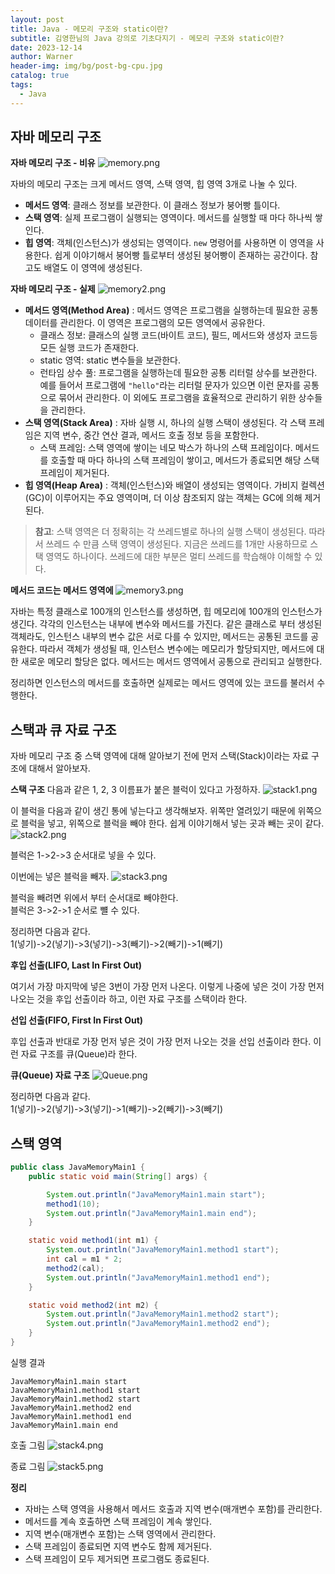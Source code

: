 ```yaml
---
layout: post
title: Java - 메모리 구조와 static이란?
subtitle: 김영한님의 Java 강의로 기초다지기 - 메모리 구조와 static이란?
date: 2023-12-14
author: Warner
header-img: img/bg/post-bg-cpu.jpg
catalog: true
tags:
  - Java
---
```


## 자바 메모리 구조

**자바 메모리 구조 - 비유**
![memory.png](/img/post/2023-12-14/memory.png)

자바의 메모리 구조는 크게 메서드 영역, 스택 영역, 힙 영역 3개로 나눌 수 있다.

- **메서드 영역**: 클래스 정보를 보관한다. 이 클래스 정보가 붕어빵 틀이다.
- **스택 영역**: 실제 프로그램이 실행되는 영역이다. 메서드를 실행할 때 마다 하나씩 쌓인다.
- **힙 영역**: 객체(인스턴스)가 생성되는 영역이다. `new` 명령어를 사용하면 이 영역을 사용한다. 쉽게 이야기해서 붕어빵 틀로부터 생성된 붕어빵이 존재하는 공간이다. 참고도 배열도 이 영역에 생성된다.

**자바 메모리 구조 - 실제**
![memory2.png](/img/post/2023-12-14/memory2.png)

- **메서드 영역(Method Area)** : 메서드 영역은 프로그램을 실행하는데 필요한 공통 데이터를 관리한다. 이 영역은 프로그램의 모든 영역에서 공유한다.
    - 클래스 정보: 클래스의 실행 코드(바이트 코드), 필드, 메서드와 생성자 코드등 모든 실행 코드가 존재한다.
    - static 영역: static 변수들을 보관한다.
    - 런타임 상수 풀: 프로그램을 실행하는데 필요한 공통 리터럴 상수를 보관한다. 예를 들어서 프로그램에 `"hello"`라는 리터럴 문자가 있으면 이런 문자를 공통으로 묶어서 관리한다. 이 외에도 프로그램을
      효율적으로 관리하기 위한 상수들을 관리한다.
- **스택 영역(Stack Area)** : 자바 실행 시, 하나의 실행 스택이 생성된다. 각 스택 프레임은 지역 변수, 중간 연산 결과, 메서드 호출 정보 등을 포함한다.
    - 스택 프레임: 스택 영역에 쌓이는 네모 박스가 하나의 스택 프레임이다. 메서드를 호출할 때 마다 하나의 스택 프레임이 쌓이고, 메서드가 종료되면 해당 스택 프레임이 제거된다.
- **힙 영역(Heap Area)** : 객체(인스턴스)와 배열이 생성되는 영역이다. 가비지 컬렉션(GC)이 이루어지는 주요 영역이며, 더 이상 참조되지 않는 객체는 GC에 의해 제거된다.

> **참고**: 스택 영역은 더 정확히는 각 쓰레드별로 하나의 실행 스택이 생성된다. 따라서 쓰레드 수 만큼 스택 영역이 생성된다. 지금은 쓰레드를 1개만 사용하므로 스택 영역도 하나이다. 쓰레드에 대한 부분은
> 멀티
> 쓰레드를 학습해야 이해할 수 있다.

**메서드 코드는 메서드 영역에**
![memory3.png](/img/post/2023-12-14/memory3.png)

자바는 특정 클래스로 100개의 인스턴스를 생성하면, 힙 메모리에 100개의 인스턴스가 생긴다. 각각의 인스턴스는 내부에 변수와 메서드를 가진다. 같은 클래스로 부터 생성된 객체라도, 인스턴스 내부의 변수 값은 서로
다를 수 있지만, 메서드는 공통된 코드를 공유한다. 따라서 객체가 생성될 때, 인스턴스 변수에는 메모리가 할당되지만, 메서드에 대한 새로운 메모리 할당은 없다. 메서드는 메서드 영역에서 공통으로 관리되고 실행한다.

정리하면 인스턴스의 메서드를 호출하면 실제로는 메서드 영역에 있는 코드를 불러서 수행한다.

## 스택과 큐 자료 구조

자바 메모리 구조 중 스택 영역에 대해 알아보기 전에 먼저 스택(Stack)이라는 자료 구조에 대해서 알아보자.

**스택 구조**
다음과 같은 1, 2, 3 이름표가 붙은 블럭이 있다고 가정하자.
![stack1.png](/img/post/2023-12-14/stack1.png)

이 블럭을 다음과 같이 생긴 통에 넣는다고 생각해보자. 위쪽만 열려있기 때문에 위쪽으로 블럭을 넣고, 위쪽으로 블럭을 빼야 한다. 쉽게 이야기해서 넣는 곳과 빼는 곳이 같다.
![stack2.png](/img/post/2023-12-14/stack2.png)

블럭은 1->2->3 순서대로 넣을 수 있다.

이번에는 넣은 블럭을 빼자.
![stack3.png](/img/post/2023-12-14/stack3.png)

블럭을 빼려면 위에서 부터 순서대로 빼야한다.\
블럭은 3->2->1 순서로 뺼 수 있다.

정리하면 다음과 같다.\
1(넣기)->2(넣기)->3(넣기)->3(빼기)->2(빼기)->1(빼기)

**후입 선출(LIFO, Last In First Out)**

여기서 가장 마지막에 넣은 3번이 가장 먼저 나온다. 이렇게 나중에 넣은 것이 가장 먼저 나오는 것을 후입 선출이라 하고, 이런 자료 구조를 스택이라 한다.

**선입 선출(FIFO, First In First Out)**

후입 선출과 반대로 가장 먼저 넣은 것이 가장 먼저 나오는 것을 선입 선출이라 한다. 이런 자료 구조를 큐(Queue)라 한다.

**큐(Queue) 자료 구조**
![Queue.png](/img/post/2023-12-14/Queue.png)

정리하면 다음과 같다.\
1(넣기)->2(넣기)->3(넣기)->1(빼기)->2(빼기)->3(빼기)

## 스택 영역

~~~java
public class JavaMemoryMain1 {
    public static void main(String[] args) {

        System.out.println("JavaMemoryMain1.main start");
        method1(10);
        System.out.println("JavaMemoryMain1.main end");
    }

    static void method1(int m1) {
        System.out.println("JavaMemoryMain1.method1 start");
        int cal = m1 * 2;
        method2(cal);
        System.out.println("JavaMemoryMain1.method1 end");
    }

    static void method2(int m2) {
        System.out.println("JavaMemoryMain1.method2 start");
        System.out.println("JavaMemoryMain1.method2 end");
    }
}
~~~

실행 결과

~~~textmate
JavaMemoryMain1.main start
JavaMemoryMain1.method1 start
JavaMemoryMain1.method2 start
JavaMemoryMain1.method2 end
JavaMemoryMain1.method1 end
JavaMemoryMain1.main end
~~~

호출 그림
![stack4.png](/img/post/2023-12-14/stack4.png)

종료 그림
![stack5.png](/img/post/2023-12-14/stack5.png)

**정리**
- 자바는 스택 영역을 사용해서 메서드 호출과 지역 변수(매개변수 포함)를 관리한다.
- 메서드를 계속 호출하면 스택 프레임이 계속 쌓인다.
- 지역 변수(매개변수 포함)는 스택 영역에서 관리한다.
- 스택 프레임이 종료되면 지역 변수도 함께 제거된다.
- 스택 프레임이 모두 제거되면 프로그램도 종료된다.